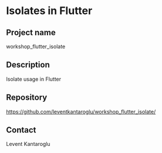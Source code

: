 # Isolates in Flutter

## Project name

workshop_flutter_isolate

## Description

Isolate usage in Flutter

## Repository

https://github.com/leventkantaroglu/workshop_flutter_isolate/

## Contact

Levent Kantaroglu
